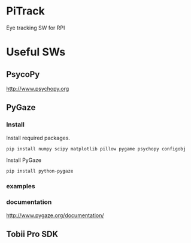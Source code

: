 # PiTrack
Eye tracking SW for RPI

# Useful SWs

## PsycoPy
http://www.psychopy.org

## PyGaze

### Install

Install required packages.
```
pip install numpy scipy matplotlib pillow pygame psychopy configobj
```

Install PyGaze
```
pip install python-pygaze
```

### examples

### documentation
http://www.pygaze.org/documentation/

## Tobii Pro SDK
